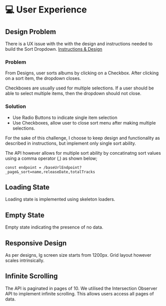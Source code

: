 # 💻 User Experience

## Design Problem

There is a UX issue with the with the design and instructions needed to build the Sort Dropdown. [Instructions & Design](https://interloom.notion.site/Artefacts-for-FE-test-276090f8a8b3436bbbeaf8b45447734e)

### Problem

From Designs, user sorts albums by clicking on a Checkbox. After clicking on a sort item, the dropdown closes.

Checkboxes are usually used for multiple selections. If a user should be able to select multiple items, then the dropdown should not close.

### Solution

- Use Radio Buttons to indicate single item selection
- Use Checkboxes, allow user to close sort menu after making multiple selections.

For the sake of this challenge, I choose to keep design and functionality as described in instructions, but implement only single sort ability.

The API however allows for multiple sort ability by concatinatng sort values using a comma operator (,) as shown below;

`const endpoint = /baseUrlEndpoint?_page&_sort=name,releaseDate,totalTracks`

## Loading State

Loading state is implemented using skeleton loaders.

## Empty State

Empty state indicating the presence of no data.

## Responsive Design

As per designs, lg screen size starts from 1200px. Grid layout however scales intrinsically.

## Infinite Scrolling

The API is paginated in pages of 10. We utilised the Intersection Observer API to implement infinite scrolling. This allows users access all pages of data.
